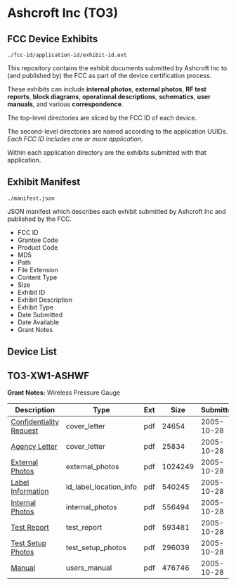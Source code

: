 # Ashcroft Inc (TO3)
## FCC Device Exhibits

```
./fcc-id/application-id/exhibit-id.ext
```

This repository contains the exhibit documents submitted by Ashcroft Inc to (and published by) the FCC as part of the device certification process.

These exhibits can include **internal photos**, **external photos**, **RF test reports**, **block diagrams**, **operational descriptions**, **schematics**, **user manuals**, and various **correspondence**.

The top-level directories are sliced by the FCC ID of each device.

The second-level directories are named according to the application UUIDs. *Each FCC ID includes one or more application.*

Within each application directory are the exhibits submitted with that application. 

## Exhibit Manifest

```
./manifest.json
```

JSON manifest which describes each exhibit submitted by Ashcroft Inc and published by the FCC.

- FCC ID
- Grantee Code
- Product Code
- MD5
- Path
- File Extension
- Content Type
- Size
- Exhibit ID
- Exhibit Description
- Exhibit Type
- Date Submitted
- Date Available
- Grant Notes

## Device List
## TO3-XW1-ASHWF
**Grant Notes:** Wireless Pressure Gauge

| Description | Type | Ext | Size | Submitted | Available |
| ----------- | ---- | --- | ---- | --------- | --------- |
| [Confidentiality Request](TO3-XW1-ASHWF/38fc2725d1b23145ef613c8dac1d95fd/596987.pdf) | cover_letter | pdf | 24654 | 2005-10-28 | 2005-10-28 |
| [Agency Letter](TO3-XW1-ASHWF/38fc2725d1b23145ef613c8dac1d95fd/596988.pdf) | cover_letter | pdf | 25834 | 2005-10-28 | 2005-10-28 |
| [External Photos](TO3-XW1-ASHWF/38fc2725d1b23145ef613c8dac1d95fd/596979.pdf) | external_photos | pdf | 1024249 | 2005-10-28 | 2005-10-28 |
| [Label Information](TO3-XW1-ASHWF/38fc2725d1b23145ef613c8dac1d95fd/596980.pdf) | id_label_location_info | pdf | 540245 | 2005-10-28 | 2005-10-28 |
| [Internal Photos](TO3-XW1-ASHWF/38fc2725d1b23145ef613c8dac1d95fd/596981.pdf) | internal_photos | pdf | 556494 | 2005-10-28 | 2005-10-28 |
| [Test Report](TO3-XW1-ASHWF/38fc2725d1b23145ef613c8dac1d95fd/596984.pdf) | test_report | pdf | 593481 | 2005-10-28 | 2005-10-28 |
| [Test Setup Photos](TO3-XW1-ASHWF/38fc2725d1b23145ef613c8dac1d95fd/596985.pdf) | test_setup_photos | pdf | 296039 | 2005-10-28 | 2005-10-28 |
| [Manual](TO3-XW1-ASHWF/38fc2725d1b23145ef613c8dac1d95fd/596986.pdf) | users_manual | pdf | 476746 | 2005-10-28 | 2005-10-28 |
